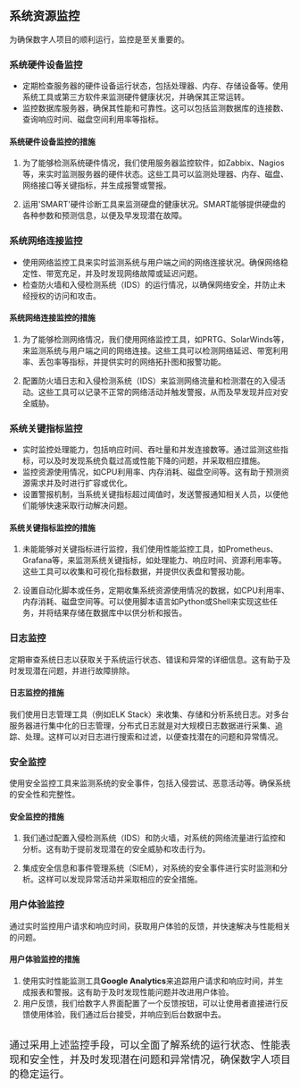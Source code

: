 ## 系统资源监控

为确保数字人项目的顺利运行，监控是至关重要的。

### 系统硬件设备监控
- 定期检查服务器的硬件设备运行状态，包括处理器、内存、存储设备等。使用系统工具或第三方软件来监测硬件健康状况，并确保其正常运转。
- 监控数据库服务器，确保其性能和可靠性。这可以包括监测数据库的连接数、查询响应时间、磁盘空间利用率等指标。  

#### 系统硬件设备监控的措施
1. 为了能够检测系统硬件情况，我们使用服务器监控软件，如Zabbix、Nagios等，来实时监测服务器的硬件状态。这些工具可以监测处理器、内存、磁盘、网络接口等关键指标，并生成报警或警报。  

2. 运用'SMART'硬件诊断工具来监测硬盘的健康状况。SMART能够提供硬盘的各种参数和预测信息，以便及早发现潜在故障。

### 系统网络连接监控
- 使用网络监控工具来实时监测系统与用户端之间的网络连接状况。确保网络稳定性、带宽充足，并及时发现网络故障或延迟问题。
- 检查防火墙和入侵检测系统（IDS）的运行情况，以确保网络安全，并防止未经授权的访问和攻击。  

#### 系统网络连接监控的措施

1. 为了能够检测网络情况，我们使用网络监控工具，如PRTG、SolarWinds等，来监测系统与用户端之间的网络连接。这些工具可以检测网络延迟、带宽利用率、丢包率等指标，并提供实时的网络拓扑图和报警功能。  

2. 配置防火墙日志和入侵检测系统（IDS）来监测网络流量和检测潜在的入侵活动。这些工具可以记录不正常的网络活动并触发警报，从而及早发现并应对安全威胁。

### 系统关键指标监控
- 实时监控处理能力，包括响应时间、吞吐量和并发连接数等。通过监测这些指标，可以及时发现系统负载过高或性能下降的问题，并采取相应措施。
- 监控资源使用情况，如CPU利用率、内存消耗、磁盘空间等。这有助于预测资源需求并及时进行扩容或优化。
- 设置警报机制，当系统关键指标超过阈值时，发送警报通知相关人员，以便他们能够快速采取行动解决问题。  
#### 系统关键指标监控的措施

1. 未能能够对关键指标进行监控，我们使用性能监控工具，如Prometheus、Grafana等，来监测系统关键指标，如处理能力、响应时间、资源利用率等。这些工具可以收集和可视化指标数据，并提供仪表盘和警报功能。  

2. 设置自动化脚本或任务，定期收集系统资源使用情况的数据，如CPU利用率、内存消耗、磁盘空间等。可以使用脚本语言如Python或Shell来实现这些任务，并将结果存储在数据库中以供分析和报告。

### 日志监控
定期审查系统日志以获取关于系统运行状态、错误和异常的详细信息。这有助于及时发现潜在问题，并进行故障排除。 
#### 日志监控的措施

我们使用日志管理工具（例如ELK Stack）来收集、存储和分析系统日志。对多台服务器进行集中化的日志管理，分布式日志就是对大规模日志数据进行采集、追踪、处理。这样可以对日志进行搜索和过滤，以便查找潜在的问题和异常情况。


### 安全监控
使用安全监控工具来监测系统的安全事件，包括入侵尝试、恶意活动等。确保系统的安全性和完整性。
#### 安全监控的措施

1. 我们通过配置入侵检测系统（IDS）和防火墙，对系统的网络流量进行监控和分析。这有助于提前发现潜在的安全威胁和攻击行为。  

2. 集成安全信息和事件管理系统（SIEM），对系统的安全事件进行实时监测和分析。这样可以发现异常活动并采取相应的安全措施。

### 用户体验监控
通过实时监控用户请求和响应时间，获取用户体验的反馈，并快速解决与性能相关的问题。
#### 用户体验监控的措施
1. 使用实时性能监测工具**Google Analytics**来追踪用户请求和响应时间，并生成报表和警报。这有助于及时发现性能问题并改进用户体验。
2. 用户反馈，我们给数字人界面配置了一个反馈按钮，可以让使用者直接进行反馈使用体验，我们通过后台接受，并响应到后台数据中去。


<br>
<font size="4">通过采用上述监控手段，可以全面了解系统的运行状态、性能表现和安全性，并及时发现潜在问题和异常情况，确保数字人项目的稳定运行。</font>